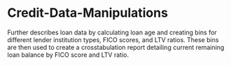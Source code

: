 # Credit-Data-Manipulations

Further describes loan data by calculating loan age and creating bins for different lender institution types, FICO scores, and LTV ratios.
These bins are then used to create a crosstabulation report detailing current remaining loan balance by FICO score and LTV ratio. 
